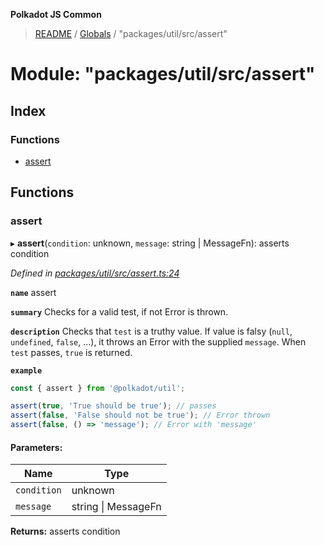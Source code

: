 **Polkadot JS Common**

> [README](../README.md) / [Globals](../globals.md) / "packages/util/src/assert"

# Module: "packages/util/src/assert"

## Index

### Functions

* [assert](_packages_util_src_assert_.md#assert)

## Functions

### assert

▸ **assert**(`condition`: unknown, `message`: string \| MessageFn): asserts condition

*Defined in [packages/util/src/assert.ts:24](https://github.com/polkadot-js/common/blob/ce964d2f/packages/util/src/assert.ts#L24)*

**`name`** assert

**`summary`** Checks for a valid test, if not Error is thrown.

**`description`** 
Checks that `test` is a truthy value. If value is falsy (`null`, `undefined`, `false`, ...), it throws an Error with the supplied `message`. When `test` passes, `true` is returned.

**`example`** 
<BR>

```javascript
const { assert } from '@polkadot/util';

assert(true, 'True should be true'); // passes
assert(false, 'False should not be true'); // Error thrown
assert(false, () => 'message'); // Error with 'message'
```

#### Parameters:

Name | Type |
------ | ------ |
`condition` | unknown |
`message` | string \| MessageFn |

**Returns:** asserts condition
